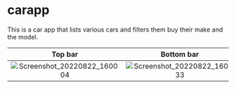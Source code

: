 # carapp

This is a car app that lists various cars and filters them buy their make and the model.


| Top bar             |  Bottom bar |
:-------------------------:|:-------------------------:
![Screenshot_20220822_160004](https://user-images.githubusercontent.com/7898374/186008568-2efe0c82-ba09-409b-a306-33fc48fedd3a.png)  |  ![Screenshot_20220822_160033](https://user-images.githubusercontent.com/7898374/186008574-993a6d87-2163-4508-a1f7-f51e193c9838.png)
